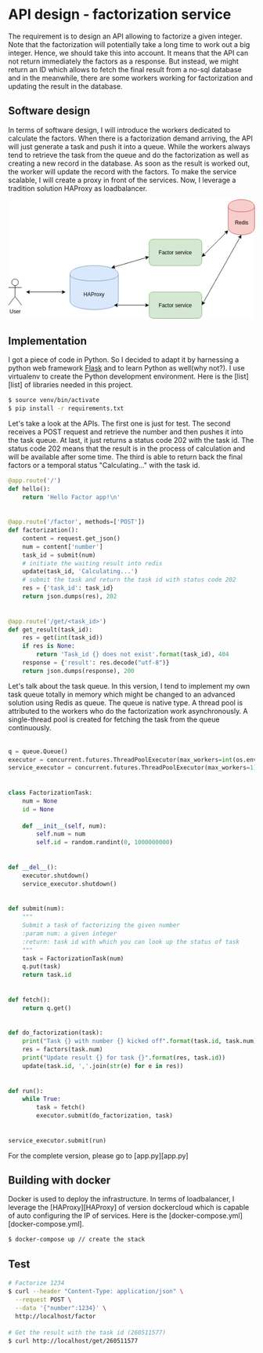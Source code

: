 # API design - factorization service

The requirement is to design an API allowing to factorize a given integer. 
Note that the factorization will potentially take a long time to work out a
big integer. Hence, we should take this into account. It means that the API 
can not return immediately the factors as a response. But instead, we might
return an ID which allows to fetch the final result from a no-sql database and in the meanwhile, there
are some workers working for factorization and updating the result in the database.

## Software design

In terms of software design, I will introduce the workers dedicated to calculate
the factors. When there is a factorization demand arriving, the API will just generate 
a task and push it into a queue. While the workers always tend to retrieve the task
from the queue and do the factorization as well as creating a new record in the database.
As soon as the result is worked out, the worker will update the record with the factors.
To make the service scalable, I will create a proxy in front of the services. Now, I
leverage a tradition solution HAProxy as loadbalancer.

 ![alt text](software_design.png)

## Implementation

I got a piece of code in Python. So I decided to adapt it by harnessing
a python web framework [Flask](http://flask.pocoo.org/) and to learn Python as well(why not?).
I use virtualenv to create the Python development environment. Here is the [list][list] of libraries needed
in this project.

```bash
$ source venv/bin/activate
$ pip install -r requirements.txt 
```

Let's take a look at the APIs. The first one is just for test. The second receives a POST request and
retrieve the number and then pushes it into the task queue. At last, it just returns a status code 202 with
the task id. The status code 202 means that the result is in the process of calculation and will be available 
after some time. The third is able to return back the final factors or a temporal status "Calculating..." with 
the task id.

```python
@app.route('/')
def hello():
    return 'Hello Factor app!\n'


@app.route('/factor', methods=['POST'])
def factorization():
    content = request.get_json()
    num = content['number']
    task_id = submit(num)
    # initiate the waiting result into redis
    update(task_id, 'Calculating...')
    # submit the task and return the task id with status code 202
    res = {'task_id': task_id}
    return json.dumps(res), 202


@app.route('/get/<task_id>')
def get_result(task_id):
    res = get(int(task_id))
    if res is None:
        return 'Task_id {} does not exist'.format(task_id), 404
    response = {'result': res.decode("utf-8")}
    return json.dumps(response), 200

```

Let's talk about the task queue. In this version, I tend to implement my own task queue totally in memory which
might be changed to an advanced solution using Redis as queue. The queue is native type. A thread pool is attributed
to the workers who do the factorization work asynchronously. A single-thread pool is created for fetching the task
from the queue continuously.

```python

q = queue.Queue()
executor = concurrent.futures.ThreadPoolExecutor(max_workers=int(os.environ.get("WORKER_NUM")))
service_executor = concurrent.futures.ThreadPoolExecutor(max_workers=1)


class FactorizationTask:
    num = None
    id = None

    def __init__(self, num):
        self.num = num
        self.id = random.randint(0, 1000000000)


def __del__():
    executor.shutdown()
    service_executor.shutdown()


def submit(num):
    """
    Submit a task of factorizing the given number
    :param num: a given integer
    :return: task id with which you can look up the status of task
    """
    task = FactorizationTask(num)
    q.put(task)
    return task.id


def fetch():
    return q.get()


def do_factorization(task):
    print("Task {} with number {} kicked off".format(task.id, task.num))
    res = factors(task.num)
    print("Update result {} for task {}".format(res, task.id))
    update(task.id, ','.join(str(e) for e in res))


def run():
    while True:
        task = fetch()
        executor.submit(do_factorization, task)


service_executor.submit(run)

```

For the complete version, please go to [app.py][app.py]

## Building with docker

Docker is used to deploy the infrastructure. In terms of loadbalancer, I leverage the [HAProxy][HAProxy] of version dockercloud 
which is capable of auto configuring the IP of services. Here is the [docker-compose.yml][docker-compose.yml].

```bash
$ docker-compose up // create the stack
```

## Test

```bash
# Factorize 1234
$ curl --header "Content-Type: application/json" \
  --request POST \
  --data '{"number":1234}' \
  http://localhost/factor
  
# Get the result with the task id (260511577)
$ curl http://localhost/get/260511577

```